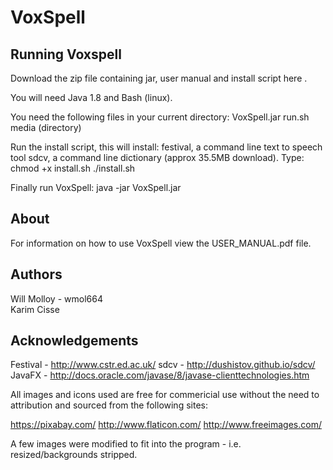 # VoxSpell

Running Voxspell
----------------

Download the zip file containing jar, user manual and install script here .

You will need Java 1.8 and Bash (linux).

You need the following files in your current directory:
	VoxSpell.jar 
	run.sh
	media (directory)

Run the install script, this will install: 
	festival, a command line text to speech tool
	sdcv, a command line dictionary (approx 35.5MB download).
Type:
	chmod +x install.sh
	./install.sh

Finally run VoxSpell: java -jar VoxSpell.jar


About
-----
For information on how to use VoxSpell view the USER_MANUAL.pdf file.


Authors
-------
Will Molloy - wmol664  
Karim Cisse


Acknowledgements
---------------
Festival - http://www.cstr.ed.ac.uk/
sdcv - http://dushistov.github.io/sdcv/
JavaFX - http://docs.oracle.com/javase/8/javase-clienttechnologies.htm

All images and icons used are free for commericial use without the need to attribution and
sourced from the following sites:

https://pixabay.com/
http://www.flaticon.com/
http://www.freeimages.com/

A few images were modified to fit into the program - i.e. resized/backgrounds stripped.

